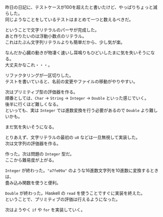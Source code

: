 昨日の日記に、テストケースが100を超えたと書いたけど、やっぱりちょっと減らした。  
同じようなことをしているテストはまとめて一つと数えるべきだ。  

ということで文字リテラルのパーサが完成した。  
あと作りたいのは浮動小数点のリテラル。  
これはたぶん文字列リテラルよりも簡単だから、少し気が楽。

なんだか心臓の動きが物凄く速いし耳鳴りもひどいしたまに気を失いそうになる。  
大丈夫かなこれ・・・。

リファクタリングが一区切りした。  
テストを書いていると、名前の変更やファイルの移動がやりやすい。  

次はプリミティブ型の評価器を作る。  
順番としては、`Char` -> `String` -> `Integer` -> `Double` といった感じでいく。  
後半に行くほど難しくなる。  
といっても、実は `Integer` では進数変換を行う必要があるので `Double` より難しいかも。  

まだ気を失いそうになる。

とりあえず、文字リテラルの最初の `u8` などは一旦無視して実装した。  
次は文字列の評価器を作る。  

作った。次は問題の `Integer` 型だ。  
ここから難易度が上がる。

`Integer` が終わった。`"a7fe09a"` のような16進数文字列を10進数に変換するときは、  
畳み込み関数を使うと便利。

`Double` が終わった。Haskell の `read` を使うことですぐに実装を終えた。  
ということで、プリミティブの評価は行えるようになった。  

次はようやく `if` や `for` を実装していく。  
